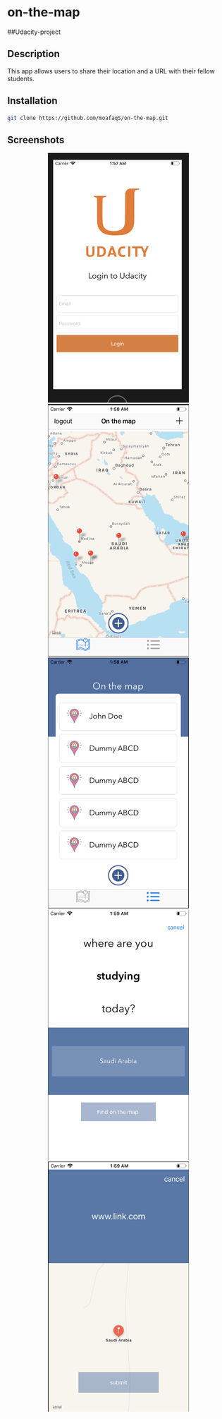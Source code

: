 # on-the-map

##Udacity-project

## Description 

This app allows users to share their location and a URL with their fellow students.

## Installation
```bash
git clone https://github.com/moafaqS/on-the-map.git
```
## Screenshots
<p align="center">
<img src="https://raw.githubusercontent.com/moafaqS/on-the-map/master/screenshots/loginVC.png" width="320">
<img src="https://raw.githubusercontent.com/moafaqS/on-the-map/master/screenshots/mapVC.png" width="320">
<img src="https://raw.githubusercontent.com/moafaqS/on-the-map/master/screenshots/listVC.png" width="320">
<img src="https://raw.githubusercontent.com/moafaqS/on-the-map/master/screenshots/findLocationVC.png" width="320">
<img src="https://raw.githubusercontent.com/moafaqS/on-the-map/master/screenshots/addLinkVC.png" width="320">
</p>




